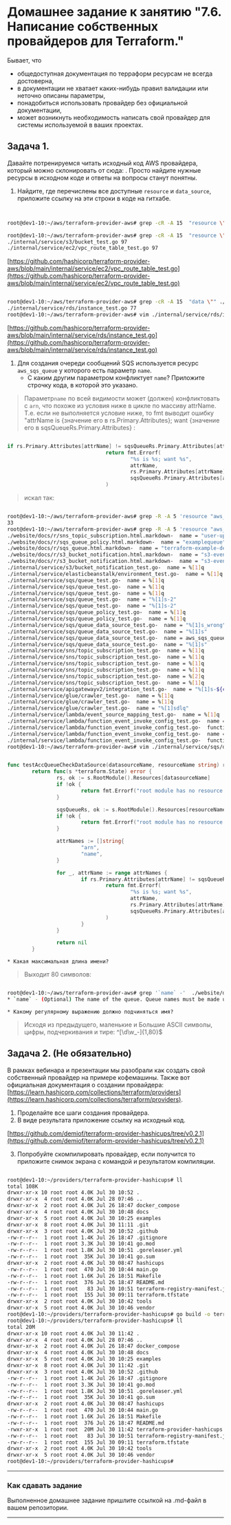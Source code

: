 # Домашнее задание к занятию "7.6. Написание собственных провайдеров для Terraform."

Бывает, что 
* общедоступная документация по терраформ ресурсам не всегда достоверна,
* в документации не хватает каких-нибудь правил валидации или неточно описаны параметры,
* понадобиться использовать провайдер без официальной документации,
* может возникнуть необходимость написать свой провайдер для системы используемой в ваших проектах.   

## Задача 1. 
Давайте потренируемся читать исходный код AWS провайдера, который можно склонировать от сюда: 
[   ](https://github.com/hashicorp/terraform-provider-aws.git).
Просто найдите нужные ресурсы в исходном коде и ответы на вопросы станут понятны.  


1. Найдите, где перечислены все доступные `resource` и `data_source`, приложите ссылку на эти строки в коде на 
гитхабе.   

```bash


root@dev1-10:~/aws/terraform-provider-aws# grep -cR -A 15  "resource \"" ./ | grep -v ":0" | awk -F ":" '{print $1, $2}' | grep 97

root@dev1-10:~/aws/terraform-provider-aws# grep -cR -A 15  "resource \"" ./ | grep -v ":0" | awk -F ":" '{print $1, $2}' | grep " 97"
./internal/service/s3/bucket_test.go 97
./internal/service/ec2/vpc_route_table_test.go 97

```
[https://github.com/hashicorp/terraform-provider-aws/blob/main/internal/service/ec2/vpc_route_table_test.go](https://github.com/hashicorp/terraform-provider-aws/blob/main/internal/service/ec2/vpc_route_table_test.go)

```bash

root@dev1-10:~/aws/terraform-provider-aws# grep -cR -A 15  "data \"" ./ | grep -v ":0" | awk -F ":" '{print $1, $2}' | grep 77
./internal/service/rds/instance_test.go 77
root@dev1-10:~/aws/terraform-provider-aws# vim ./internal/service/rds/instance_test.go

```
[https://github.com/hashicorp/terraform-provider-aws/blob/main/internal/service/rds/instance_test.go](https://github.com/hashicorp/terraform-provider-aws/blob/main/internal/service/rds/instance_test.go)

1. Для создания очереди сообщений SQS используется ресурс `aws_sqs_queue` у которого есть параметр `name`. 
    * С каким другим параметром конфликтует `name`? Приложите строчку кода, в которой это указано.

> Параметр`name` по всей видимости может (должен) конфликтовать с `arn`, что похоже из условия ниже в цикле по массиву attrName. Т.е. если не выполняется условие ниже, то fmt выводит ошибку "attrName is {значение его в rs.Primary.Attributes}; want {значение его в sqsQueueRs.Primary.Attributes} :

```go

if rs.Primary.Attributes[attrName] != sqsQueueRs.Primary.Attributes[attrName] {
                                return fmt.Errorf(
                                        "%s is %s; want %s",
                                        attrName,
                                        rs.Primary.Attributes[attrName],
                                        sqsQueueRs.Primary.Attributes[attrName],
                                )
```

> искал так:


```bash

root@dev1-10:~/aws/terraform-provider-aws# grep -R -A 5 'resource "aws_sqs_queue"' . | grep -c 'name = '
33
root@dev1-10:~/aws/terraform-provider-aws# grep -R -A 5 'resource "aws_sqs_queue"' . | grep 'name = '
./website/docs/r/sns_topic_subscription.html.markdown-  name = "user-updates-queue"
./website/docs/r/sqs_queue_policy.html.markdown-  name = "examplequeue"
./website/docs/r/sqs_queue.html.markdown-  name = "terraform-example-deadletter-queue"
./website/docs/r/s3_bucket_notification.html.markdown-  name = "s3-event-notification-queue"
./website/docs/r/s3_bucket_notification.html.markdown-  name = "s3-event-notification-queue"
./internal/service/s3/bucket_notification_test.go-  name = %[1]q
./internal/service/elasticbeanstalk/environment_test.go-  name = %[1]q
./internal/service/sqs/queue_test.go-  name = %[1]q
./internal/service/sqs/queue_test.go-  name = %[1]q
./internal/service/sqs/queue_test.go-  name = %[1]q
./internal/service/sqs/queue_test.go-  name = "%[1]s-2"
./internal/service/sqs/queue_test.go-  name = "%[1]s-2"
./internal/service/sqs/queue_policy_test.go-  name = %[1]q
./internal/service/sqs/queue_policy_test.go-  name = %[1]q
./internal/service/sqs/queue_data_source_test.go-  name = "%[1]s_wrong"
./internal/service/sqs/queue_data_source_test.go-  name = "%[1]s"
./internal/service/sqs/queue_data_source_test.go-  name = aws_sqs_queue.test.name
./internal/service/sqs/queue_data_source_test.go-  name = "%[1]s"
./internal/service/sns/topic_subscription_test.go-  name = %[1]q
./internal/service/sns/topic_subscription_test.go-  name = %[1]q
./internal/service/sns/topic_subscription_test.go-  name = %[1]q
./internal/service/sns/topic_subscription_test.go-  name = %[1]q
./internal/service/sns/topic_subscription_test.go-  name = %[2]q
./internal/service/sns/topic_subscription_test.go-  name = %[1]q
./internal/service/apigatewayv2/integration_test.go-  name = "%[1]s-${count.index}"
./internal/service/glue/crawler_test.go-  name = %[1]q
./internal/service/glue/crawler_test.go-  name = %[1]q
./internal/service/glue/crawler_test.go-  name = "%[1]sdlq"
./internal/service/lambda/event_source_mapping_test.go-  name = %[1]q
./internal/service/lambda/function_event_invoke_config_test.go-  name = %[1]q
./internal/service/lambda/function_event_invoke_config_test.go-  function_name = aws_lambda_function.test.function_name
./internal/service/lambda/function_event_invoke_config_test.go-  name = %[1]q
./internal/service/lambda/function_event_invoke_config_test.go-  function_name = aws_lambda_function.test.function_name
root@dev1-10:~/aws/terraform-provider-aws# vim ./internal/service/sqs/queue_data_source_test.go

```



```go

func testAccQueueCheckDataSource(datasourceName, resourceName string) resource.TestCheckFunc {
        return func(s *terraform.State) error {
                rs, ok := s.RootModule().Resources[datasourceName]
                if !ok {
                        return fmt.Errorf("root module has no resource called %s", datasourceName)
                }

                sqsQueueRs, ok := s.RootModule().Resources[resourceName]
                if !ok {
                        return fmt.Errorf("root module has no resource called %s", resourceName)
                }

                attrNames := []string{
                        "arn",
                        "name",
                }

                for _, attrName := range attrNames {
                        if rs.Primary.Attributes[attrName] != sqsQueueRs.Primary.Attributes[attrName] {
                                return fmt.Errorf(
                                        "%s is %s; want %s",
                                        attrName,
                                        rs.Primary.Attributes[attrName],
                                        sqsQueueRs.Primary.Attributes[attrName],
                                )
                        }
                }

                return nil
        }

```

    * Какая максимальная длина имени? 

> Выходит 80 символов:

```bash

root@dev1-10:~/aws/terraform-provider-aws# grep '`name` -'  ./website/docs/r/sqs_queue.html.markdown 
* `name` - (Optional) The name of the queue. Queue names must be made up of only uppercase and lowercase ASCII letters, numbers, underscores, and hyphens, and must be between 1 and 80 characters long. For a FIFO (first-in-first-out) queue, the name must end with the `.fifo` suffix. If omitted, Terraform will assign a random, unique name. Conflicts with `name_prefix`

```

    * Какому регулярному выражению должно подчиняться имя? 

> Исходя из предыдущего, маленькие и Большие ASCII символы, цифры, подчеркивания и тире: ^[\d\w\_\-]{1,80}$



## Задача 2. (Не обязательно) 
В рамках вебинара и презентации мы разобрали как создать свой собственный провайдер на примере кофемашины. 
Также вот официальная документация о создании провайдера: 
[https://learn.hashicorp.com/collections/terraform/providers](https://learn.hashicorp.com/collections/terraform/providers).

1. Проделайте все шаги создания провайдера.
2. В виде результата приложение ссылку на исходный код.

[https://github.com/demiof/terraform-provider-hashicups/tree/v0.2.1](https://github.com/demiof/terraform-provider-hashicups/tree/v0.2.1)

3. Попробуйте скомпилировать провайдер, если получится то приложите снимок экрана с командой и результатом компиляции.   

```bash

root@dev1-10:~/providers/terraform-provider-hashicups# ll
total 108K
drwxr-xr-x 10 root root 4.0K Jul 30 10:52 .
drwxr-xr-x  4 root root 4.0K Jul 28 07:46 ..
drwxr-xr-x  2 root root 4.0K Jul 26 18:47 docker_compose
drwxr-xr-x  4 root root 4.0K Jul 30 10:48 docs
drwxr-xr-x  5 root root 4.0K Jul 30 10:25 examples
drwxr-xr-x  8 root root 4.0K Jul 30 11:11 .git
drwxr-xr-x  3 root root 4.0K Jul 30 10:52 .github
-rw-r--r--  1 root root 1.4K Jul 26 18:47 .gitignore
-rw-r--r--  1 root root 3.3K Jul 30 10:41 go.mod
-rw-r--r--  1 root root 1.8K Jul 30 10:51 .goreleaser.yml
-rw-r--r--  1 root root  35K Jul 30 10:41 go.sum
drwxr-xr-x  2 root root 4.0K Jul 30 08:47 hashicups
-rw-r--r--  1 root root  470 Jul 30 10:44 main.go
-rw-r--r--  1 root root 1.6K Jul 26 18:51 Makefile
-rw-r--r--  1 root root  376 Jul 26 18:47 README.md
-rw-r--r--  1 root root   83 Jul 30 10:51 terraform-registry-manifest.json
-rw-r--r--  1 root root  155 Jul 30 09:11 terraform.tfstate
drwxr-xr-x  2 root root 4.0K Jul 30 10:42 tools
drwxr-xr-x  5 root root 4.0K Jul 30 10:46 vendor
root@dev1-10:~/providers/terraform-provider-hashicups# go build -o terraform-provider-hashicups
root@dev1-10:~/providers/terraform-provider-hashicups# ll
total 20M
drwxr-xr-x 10 root root 4.0K Jul 30 11:42 .
drwxr-xr-x  4 root root 4.0K Jul 28 07:46 ..
drwxr-xr-x  2 root root 4.0K Jul 26 18:47 docker_compose
drwxr-xr-x  4 root root 4.0K Jul 30 10:48 docs
drwxr-xr-x  5 root root 4.0K Jul 30 10:25 examples
drwxr-xr-x  8 root root 4.0K Jul 30 11:42 .git
drwxr-xr-x  3 root root 4.0K Jul 30 10:52 .github
-rw-r--r--  1 root root 1.4K Jul 26 18:47 .gitignore
-rw-r--r--  1 root root 3.3K Jul 30 10:41 go.mod
-rw-r--r--  1 root root 1.8K Jul 30 10:51 .goreleaser.yml
-rw-r--r--  1 root root  35K Jul 30 10:41 go.sum
drwxr-xr-x  2 root root 4.0K Jul 30 08:47 hashicups
-rw-r--r--  1 root root  470 Jul 30 10:44 main.go
-rw-r--r--  1 root root 1.6K Jul 26 18:51 Makefile
-rw-r--r--  1 root root  376 Jul 26 18:47 README.md
-rwxr-xr-x  1 root root  20M Jul 30 11:42 terraform-provider-hashicups
-rw-r--r--  1 root root   83 Jul 30 10:51 terraform-registry-manifest.json
-rw-r--r--  1 root root  155 Jul 30 09:11 terraform.tfstate
drwxr-xr-x  2 root root 4.0K Jul 30 10:42 tools
drwxr-xr-x  5 root root 4.0K Jul 30 10:46 vendor
root@dev1-10:~/providers/terraform-provider-hashicups# 
```
---

### Как cдавать задание

Выполненное домашнее задание пришлите ссылкой на .md-файл в вашем репозитории.

---
